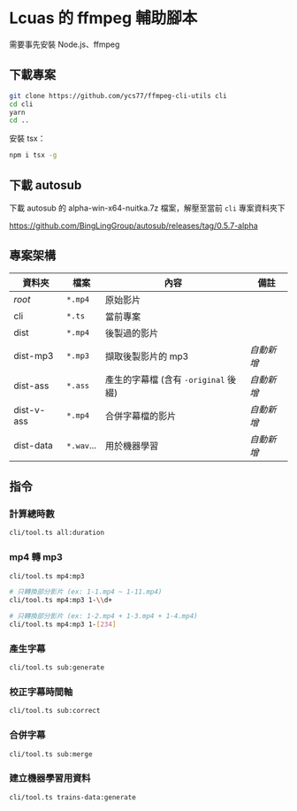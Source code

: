 # Lcuas 的 ffmpeg 輔助腳本

需要事先安裝 Node.js、ffmpeg

## 下載專案

```bash
git clone https://github.com/ycs77/ffmpeg-cli-utils cli
cd cli
yarn
cd ..
```

安裝 tsx：

```bash
npm i tsx -g
```

## 下載 autosub

下載 autosub 的 alpha-win-x64-nuitka.7z 檔案，解壓至當前 `cli` 專案資料夾下

https://github.com/BingLingGroup/autosub/releases/tag/0.5.7-alpha

## 專案架構

| 資料夾     | 檔案       | 內容                                 | 備註       |
| ---------- | ---------- | ------------------------------------ | ---------- |
| *root*     | `*.mp4`    | 原始影片                             |            |
| cli        | `*.ts`     | 當前專案                             |            |
| dist       | `*.mp4`    | 後製過的影片                         |            |
| dist-mp3   | `*.mp3`    | 擷取後製影片的 mp3                   | *自動新增* |
| dist-ass   | `*.ass`    | 產生的字幕檔 (含有 `-original` 後綴) | *自動新增* |
| dist-v-ass | `*.mp4`    | 合併字幕檔的影片                     | *自動新增* |
| dist-data  | `*.wav`... | 用於機器學習                         | *自動新增* |

## 指令

### 計算總時數

```bash
cli/tool.ts all:duration
```

### mp4 轉 mp3

```bash
cli/tool.ts mp4:mp3

# 只轉換部分影片 (ex: 1-1.mp4 ~ 1-11.mp4)
cli/tool.ts mp4:mp3 1-\\d+

# 只轉換部分影片 (ex: 1-2.mp4 + 1-3.mp4 + 1-4.mp4)
cli/tool.ts mp4:mp3 1-[234]
```

### 產生字幕

```bash
cli/tool.ts sub:generate
```

### 校正字幕時間軸

```bash
cli/tool.ts sub:correct
```

### 合併字幕

```bash
cli/tool.ts sub:merge
```

### 建立機器學習用資料

```bash
cli/tool.ts trains-data:generate
```
